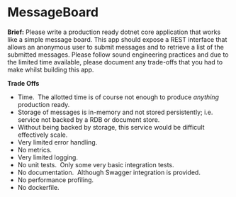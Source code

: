 # MessageBoard
**Brief:** Please write a production ready dotnet core application that works like a simple message board. This app should expose a REST interface that allows an anonymous user to submit messages and to retrieve a list of the submitted messages. Please follow sound engineering practices and due to the limited time available, please document any trade-offs that you had to make whilst building this app.

**Trade Offs**
- Time.  The allotted time is of course not enough to produce *anything* production ready.
- Storage of messages is in-memory and not stored persistently; i.e. service not backed by a RDB or document store.
- Without being backed by storage, this service would be difficult effectively scale.
- Very limited error handling.
- No metrics.
- Very limited logging.
- No unit tests.  Only some very basic integration tests.
- No documentation.  Although Swagger integration is provided.
- No performance profiling.
- No dockerfile.
